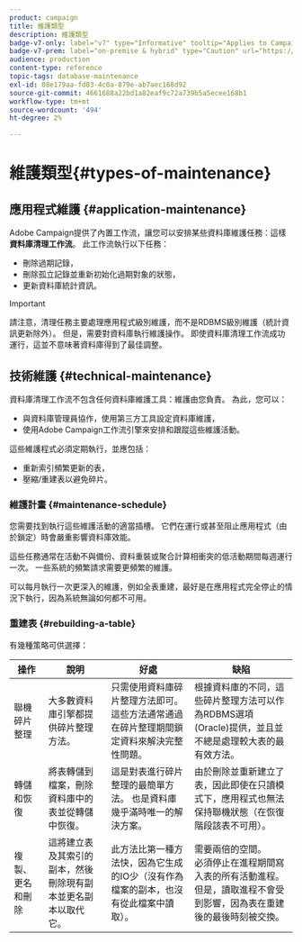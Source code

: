 ```yaml
---
product: campaign
title: 維護類型
description: 維護類型
badge-v7-only: label="v7" type="Informative" tooltip="Applies to Campaign Classic v7 only"
badge-v7-prem: label="on-premise & hybrid" type="Caution" url="https://experienceleague.adobe.com/docs/campaign-classic/using/installing-campaign-classic/architecture-and-hosting-models/hosting-models-lp/hosting-models.html" tooltip="Applies to on-premise and hybrid deployments only"
audience: production
content-type: reference
topic-tags: database-maintenance
exl-id: 08e179aa-fd83-4c0a-879e-ab7aec168d92
source-git-commit: 4661688a22bd1a82eaf9c72a739b5a5ecee168b1
workflow-type: tm+mt
source-wordcount: '494'
ht-degree: 2%

---
```


# 維護類型{#types-of-maintenance}



## 應用程式維護 {#application-maintenance}

Adobe Campaign提供了內置工作流，讓您可以安排某些資料庫維護任務：這樣 **資料庫清理工作流**。 此工作流執行以下任務：

* 刪除過期記錄，
* 刪除孤立記錄並重新初始化過期對象的狀態，
* 更新資料庫統計資訊。

>[!IMPORTANT]
>
>請注意，清理任務主要處理應用程式級別維護，而不是RDBMS級別維護（統計資訊更新除外）。 但是，需要對資料庫執行維護操作。 即使資料庫清理工作流成功運行，這並不意味著資料庫得到了最佳調整。

## 技術維護 {#technical-maintenance}

資料庫清理工作流不包含任何資料庫維護工具：維護由您負責。 為此，您可以：

* 與資料庫管理員協作，使用第三方工具設定資料庫維護，
* 使用Adobe Campaign工作流引擎來安排和跟蹤這些維護活動。

這些維護程式必須定期執行，並應包括：

* 重新索引頻繁更新的表，
* 壓縮/重建表以避免碎片。

### 維護計畫 {#maintenance-schedule}

您需要找到執行這些維護活動的適當插槽。 它們在運行或甚至阻止應用程式（由於鎖定）時會嚴重影響資料庫效能。

這些任務通常在活動不與備份、資料重裝或聚合計算相衝突的低活動期間每週運行一次。 一些系統的頻繁請求需要更頻繁的維護。

可以每月執行一次更深入的維護，例如全表重建，最好是在應用程式完全停止的情況下執行，因為系統無論如何都不可用。

### 重建表 {#rebuilding-a-table}

有幾種策略可供選擇：

<table> 
 <thead> 
  <tr> 
   <th> 操作 </th> 
   <th> 說明 </th> 
   <th> 好處 </th> 
   <th> 缺陷 </th> 
  </tr> 
 </thead> 
 <tbody> 
  <tr> 
   <td> 聯機碎片整理<br /> </td> 
   <td> 大多數資料庫引擎都提供碎片整理方法。<br /> </td> 
   <td> 只需使用資料庫碎片整理方法即可。 這些方法通常通過在碎片整理期間鎖定資料來解決完整性問題。<br /> </td> 
   <td> 根據資料庫的不同，這些碎片整理方法可以作為RDBMS選項(Oracle)提供，並且並不總是處理較大表的最有效方法。<br /> </td> 
  </tr> 
  <tr> 
   <td> 轉儲和恢復<br /> </td> 
   <td> 將表轉儲到檔案，刪除資料庫中的表並從轉儲中恢復。<br /> </td> 
   <td> 這是對表進行碎片整理的最簡單方法。 也是資料庫幾乎滿時唯一的解決方案。<br /> </td> 
   <td> 由於刪除並重新建立了表，因此即使在只讀模式下，應用程式也無法保持聯機狀態（在恢復階段該表不可用）。<br /> </td> 
  </tr> 
  <tr> 
   <td> 複製、更名和刪除<br /> </td> 
   <td> 這將建立表及其索引的副本，然後刪除現有副本並更名副本以取代它。<br /> </td> 
   <td> 此方法比第一種方法快，因為它生成的IO少（沒有作為檔案的副本，也沒有從此檔案中讀取）。<br /> </td> 
   <td> 需要兩倍的空間。<br /> 必須停止在進程期間寫入表的所有活動進程。 但是，讀取進程不會受到影響，因為表在重建後的最後時刻被交換。 <br /> </td> 
  </tr> 
 </tbody> 
</table>
